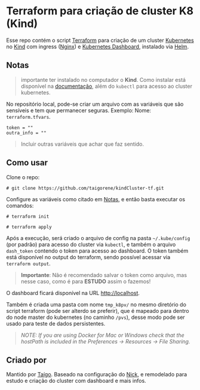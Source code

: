 # Terraform para criação de cluster K8 (Kind)

Esse repo contém o script [Terraform](https://www.terraform.io/) para criação de um cluster [Kubernetes](https://kubernetes.io/) no [Kind](https://kind.sigs.k8s.io/) com ingress ([Nginx](https://kubernetes.github.io/ingress-nginx/)) e [Kubernetes Dashboard](https://github.com/kubernetes/dashboard), instalado via [Helm](https://helm.sh/).

## Notas

> importante ter instalado no computador o **Kind**. Como instalar está disponível na [documentação](https://kind.sigs.k8s.io/docs/user/quick-start/#installation), além do `kubectl` para acesso ao cluster kubernetes.

No repositório local, pode-se criar um arquivo com as variáveis que são sensíveis e tem que permanecer seguras. Exemplo:
Nome: `terraform.tfvars`.
```
token = ""
outra_info = ""
```
> Incluir outras variáveis que achar que faz sentido.

## Como usar

Clone o repo:
```
# git clone https://github.com/taigorene/kindCluster-tf.git
```

Configure as variáveis como citado em [Notas](#notas), e então basta executar os comandos:
```
# terraform init

# terraform apply
```
    
Após a execução, será criado o arquivo de config na pasta `~/.kube/config` (por padrão) para acesso do cluster via `kubectl`, e também o arquivo `dash_token` contendo o token para acesso ao dashboard. O token também está disponível no output do terraform, sendo possível acessar via `terraform output`.
> **Importante**: Não é recomendado salvar o token como arquivo, mas nesse caso, como é para **ESTUDO** assim o fazemos!

O dashboard ficará disponível na URL [http://localhost](http://localhost).

Também é criada uma pasta com nome `tmp_k8pv/` no mesmo diretório do script terraform (pode ser alterdo se preferir), que é mapeado para dentro do node master do kubernetes (no caminho `/pvs`), desse modo pode ser usado para teste de dados persistentes.
> *NOTE: If you are using Docker for Mac or Windows check that the hostPath is included in the Preferences -> Resources -> File Sharing.*

## Criado por
Mantido por [Taígo](https://github.com/taigorene).
Baseado na configuração do [Nick](https://nickjanetakis.com/blog/configuring-a-kind-cluster-with-nginx-ingress-using-terraform-and-helm), e remodelado para estudo e criação do cluster com dashboard e mais infos.